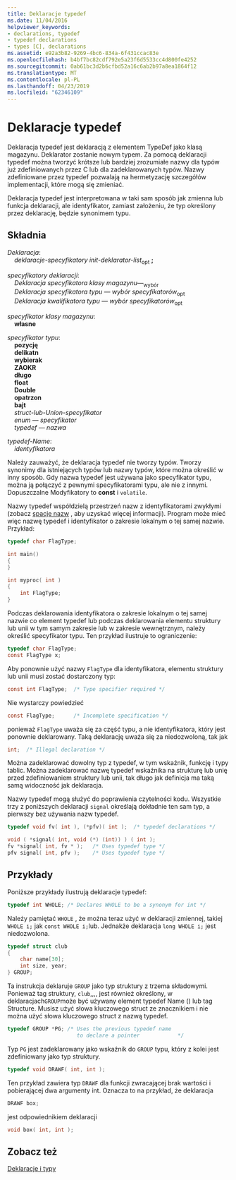 ```yaml
---
title: Deklaracje typedef
ms.date: 11/04/2016
helpviewer_keywords:
- declarations, typedef
- typedef declarations
- types [C], declarations
ms.assetid: e92a3b82-9269-4bc6-834a-6f431ccac83e
ms.openlocfilehash: b4bf7bc82cdf792e5a23f6d5533cc4d800fe4252
ms.sourcegitcommit: 0ab61bc3d2b6cfbd52a16c6ab2b97a8ea1864f12
ms.translationtype: MT
ms.contentlocale: pl-PL
ms.lasthandoff: 04/23/2019
ms.locfileid: "62346109"
---
```

# <a name="typedef-declarations"></a>Deklaracje typedef

Deklaracja typedef jest deklaracją z elementem TypeDef jako klasą magazynu. Deklarator zostanie nowym typem. Za pomocą deklaracji typedef można tworzyć krótsze lub bardziej zrozumiałe nazwy dla typów już zdefiniowanych przez C lub dla zadeklarowanych typów. Nazwy zdefiniowane przez typedef pozwalają na hermetyzację szczegółów implementacji, które mogą się zmieniać.

Deklaracja typedef jest interpretowana w taki sam sposób jak zmienna lub funkcja deklaracji, ale identyfikator, zamiast założeniu, że typ określony przez deklarację, będzie synonimem typu.

## <a name="syntax"></a>Składnia

*Deklaracja*:<br/>
&nbsp;&nbsp;&nbsp;&nbsp;*deklaracje-specyfikatory init-deklarator-list*<sub>opt</sub> **;**

*specyfikatory deklaracji*:<br/>
&nbsp;&nbsp;&nbsp;&nbsp;*Deklaracja specyfikatora klasy magazynu*—<sub>wybór</sub> <br/>
&nbsp;&nbsp;&nbsp;&nbsp;*Deklaracja specyfikatora typu — wybór specyfikatorów*<sub>opt</sub> <br/>
&nbsp;&nbsp;&nbsp;&nbsp;*Deklaracja kwalifikatora typu — wybór specyfikatorów*<sub>opt</sub>

*specyfikator klasy magazynu*:<br/>
&nbsp;&nbsp;&nbsp;&nbsp;**własne**

*specyfikator typu*:<br/>
&nbsp;&nbsp;&nbsp;&nbsp;**pozycję**<br/>
&nbsp;&nbsp;&nbsp;&nbsp;**delikatn**<br/>
&nbsp;&nbsp;&nbsp;&nbsp;**wybierak**<br/>
&nbsp;&nbsp;&nbsp;&nbsp;**ZAOKR**<br/>
&nbsp;&nbsp;&nbsp;&nbsp;**długo**<br/>
&nbsp;&nbsp;&nbsp;&nbsp;**float**<br/>
&nbsp;&nbsp;&nbsp;&nbsp;**Double**<br/>
&nbsp;&nbsp;&nbsp;&nbsp;**opatrzon**<br/>
&nbsp;&nbsp;&nbsp;&nbsp;**bajt**<br/>
&nbsp;&nbsp;&nbsp;&nbsp;*struct-lub-Union-specyfikator*<br/>
&nbsp;&nbsp;&nbsp;&nbsp;*enum — specyfikator*<br/>
&nbsp;&nbsp;&nbsp;&nbsp;*typedef — nazwa*

*typedef-Name*:<br/>
&nbsp;&nbsp;&nbsp;&nbsp;*identyfikatora*

Należy zauważyć, że deklaracja typedef nie tworzy typów. Tworzy synonimy dla istniejących typów lub nazwy typów, które można określić w inny sposób. Gdy nazwa typedef jest używana jako specyfikator typu, można ją połączyć z pewnymi specyfikatorami typu, ale nie z innymi. Dopuszczalne Modyfikatory to **const** i `volatile`.

Nazwy typedef współdzielą przestrzeń nazw z identyfikatorami zwykłymi (zobacz [spacje nazw](../c-language/name-spaces.md) , aby uzyskać więcej informacji). Program może mieć więc nazwę typedef i identyfikator o zakresie lokalnym o tej samej nazwie. Przykład:

```C
typedef char FlagType;

int main()
{
}

int myproc( int )
{
    int FlagType;
}
```

Podczas deklarowania identyfikatora o zakresie lokalnym o tej samej nazwie co element typedef lub podczas deklarowania elementu struktury lub unii w tym samym zakresie lub w zakresie wewnętrznym, należy określić specyfikator typu. Ten przykład ilustruje to ograniczenie:

```C
typedef char FlagType;
const FlagType x;
```

Aby ponownie użyć nazwy `FlagType` dla identyfikatora, elementu struktury lub unii musi zostać dostarczony typ:

```C
const int FlagType;  /* Type specifier required */
```

Nie wystarczy powiedzieć

```C
const FlagType;      /* Incomplete specification */
```

ponieważ `FlagType` uważa się za część typu, a nie identyfikatora, który jest ponownie deklarowany. Taką deklarację uważa się za niedozwoloną, tak jak

```C
int;  /* Illegal declaration */
```

Można zadeklarować dowolny typ z typedef, w tym wskaźnik, funkcję i typy tablic. Można zadeklarować nazwę typedef wskaźnika na strukturę lub unię przed zdefiniowaniem struktury lub unii, tak długo jak definicja ma taką samą widoczność jak deklaracja.

Nazwy typedef mogą służyć do poprawienia czytelności kodu. Wszystkie trzy z poniższych deklaracji `signal` określają dokładnie ten sam typ, a pierwszy bez używania nazw typedef.

```C
typedef void fv( int ), (*pfv)( int );  /* typedef declarations */

void ( *signal( int, void (*) (int)) ) ( int );
fv *signal( int, fv * );   /* Uses typedef type */
pfv signal( int, pfv );    /* Uses typedef type */
```

## <a name="examples"></a>Przykłady

Poniższe przykłady ilustrują deklaracje typedef:

```C
typedef int WHOLE; /* Declares WHOLE to be a synonym for int */
```

Należy pamiętać `WHOLE` , że można teraz użyć w deklaracji zmiennej, takiej `WHOLE i;` jak `const WHOLE i;`lub. Jednakże deklaracja `long WHOLE i;` jest niedozwolona.

```C
typedef struct club
{
    char name[30];
    int size, year;
} GROUP;
```

Ta instrukcja deklaruje `GROUP` jako typ struktury z trzema składowymi. Ponieważ tag struktury, `club`,,,, jest również określony, w deklaracjach`GROUP`może być używany element typedef Name () lub tag Structure. Musisz użyć słowa kluczowego struct ze znacznikiem i nie można użyć słowa kluczowego struct z nazwą typedef.

```C
typedef GROUP *PG; /* Uses the previous typedef name
                      to declare a pointer            */
```

Typ `PG` jest zadeklarowany jako wskaźnik do `GROUP` typu, który z kolei jest zdefiniowany jako typ struktury.

```C
typedef void DRAWF( int, int );
```

Ten przykład zawiera typ `DRAWF` dla funkcji zwracającej brak wartości i pobierającej dwa argumenty int. Oznacza to na przykład, że deklaracja

```C
DRAWF box;
```

jest odpowiednikiem deklaracji

```C
void box( int, int );
```

## <a name="see-also"></a>Zobacz też

[Deklaracje i typy](../c-language/declarations-and-types.md)
